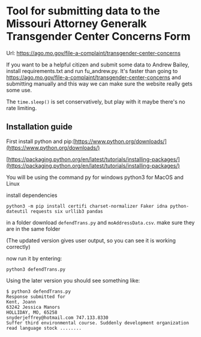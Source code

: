 # Tool for submitting data to the Missouri Attorney Generalk Transgender Center Concerns Form

Url: https://ago.mo.gov/file-a-complaint/transgender-center-concerns

If you want to be a helpful citizen and submit some data to Andrew Bailey, install requirements.txt and run fu_andrew.py. It's faster than going to https://ago.mo.gov/file-a-complaint/transgender-center-concerns and submitting manually and this way we can make sure the website really gets some use.

The `time.sleep()` is set conservatively, but play with it maybe there's no rate limiting.

## Installation guide

First install python and pip:[https://www.python.org/downloads/](https://www.python.org/downloads/)

[https://packaging.python.org/en/latest/tutorials/installing-packages/](https://packaging.python.org/en/latest/tutorials/installing-packages/)

You will be using the command py for windows python3 for MacOS and Linux

install dependencies

    python3 -m pip install certifi charset-normalizer Faker idna python-dateutil requests six urllib3 pandas

in a folder download `defendTrans.py` and `moAddressData.csv`.  make sure they are in the same folder

(The updated version gives user output, so you can see it is working correctly)

now run it by entering:

    python3 defendTrans.py

Using the later version you should see something like:

    $ python3 defendTrans.py
    Response submitted for
    Kent, Joann
    63242 Jessica Manors
    HOLLIDAY, MO, 65258
    snyderjeffrey@hotmail.com 747.133.8330
    Suffer third environmental course. Suddenly development organization read language stock ........
